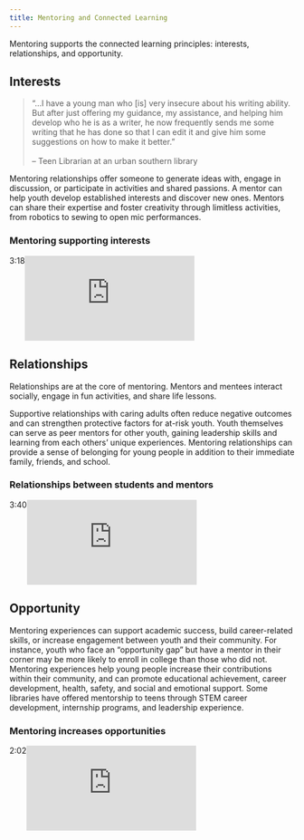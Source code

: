 ```yaml
---
title: Mentoring and Connected Learning
---
```


Mentoring supports the connected learning principles: interests, relationships, and opportunity. 

## Interests
> “…I have a young man who [is] very insecure about his writing ability. But after just offering my guidance, my assistance, and helping him develop who he is as a writer, he now frequently sends me some writing that he has done so that I can edit it and give him some suggestions on how to make it better.”<br/><br/>– Teen Librarian at an urban southern library

Mentoring relationships offer someone to generate ideas with, engage in discussion, or participate in activities and shared passions. A mentor can help youth develop established interests and discover new ones. Mentors can share their expertise and foster creativity through limitless activities, from robotics to sewing to open mic performances. 

### Mentoring supporting interests
<iframe src="https://www.youtube.com/embed/_T04VKsyBfs" frameborder="0" allow="autoplay; encrypted-media" allowfullscreen></iframe>

<div class="videotime" style="float:left;">3:18</div>
 
## Relationships

Relationships are at the core of mentoring. Mentors and mentees interact socially, engage in fun activities, and share life lessons. 

Supportive relationships with caring adults often reduce negative outcomes and can strengthen protective factors for at-risk youth. Youth themselves can serve as peer mentors for other youth, gaining leadership skills and learning from each others’ unique experiences. Mentoring relationships can provide a sense of belonging for young people in addition to their immediate family, friends, and school.

### Relationships between students and mentors

<iframe src="https://www.youtube.com/embed/JEbad3WM-Hw" frameborder="0" allow="autoplay; encrypted-media" allowfullscreen></iframe>

<div class="videotime" style="float:left;">3:40</div>

## Opportunity

Mentoring experiences can support academic success, build career-related skills, or increase engagement between youth and their community. For instance, youth who face an “opportunity gap” but have a mentor in their corner may be more likely to enroll in college than those who did not. Mentoring experiences help young people increase their contributions within their community, and can promote educational achievement, career development, health, safety, and social and emotional support. Some libraries have offered mentorship to teens through STEM career development, internship programs, and leadership experience.

### Mentoring increases opportunities

<iframe src="https://www.youtube.com/embed/jSG-HFyZy0k" frameborder="0" allow="autoplay; encrypted-media" allowfullscreen></iframe>

<div class="videotime" style="float:left;">2:02</div>
